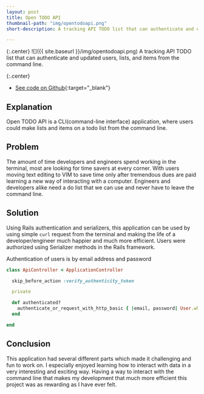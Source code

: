 ```yaml
---
layout: post
title: Open TODO API
thumbnail-path: "img/opentodoapi.png"
short-description: A tracking API TODO list that can authenticate and updated users, lists, and items from the command line.

---
```


{:.center}
![]({{ site.baseurl }}/img/opentodoapi.png)
A tracking API TODO list that can authenticate and updated users, lists, and items from the command line.

{:.center}
* [See code on Github](https://github.com/mikeMedis/open){:target="_blank"}

## Explanation
Open TODO API is a CLI(command-line interface) application, where users could make lists and items on a todo list from the command line.

## Problem
The amount of time developers and engineers spend working in the terminal, most are looking for time savers at every corner. With users moving text editing to VIM to save time only after tremendous dues are paid learning a new way of interacting with a computer. Engineers and developers alike need a do list that we can use and never have to leave the command line.

## Solution

Using Rails authentication and serializers, this application can be used by using simple ```curl``` request from the terminal and making the life of a developer/engineer much happier and much more efficient. Users were authorized using Serializer methods in the Rails framework.

Authentication of users is by email address and password

``` ruby
class ApiController < ApplicationController

  skip_before_action :verify_authenticity_token

  private

  def authenticated?
    authenticate_or_request_with_http_basic { |email, password| User.where( email: email, password: password).present? }
  end

end
```

## Conclusion

This application had several different parts which made it challenging and fun to work on. I especially enjoyed learning how to interact with data in a very interesting and exciting way. Having a way to interact with the command line that makes my development that much more efficient this project was as rewarding as I have ever felt.
